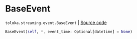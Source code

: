 # BaseEvent
`toloka.streaming.event.BaseEvent` | [Source code](https://github.com/Toloka/toloka-kit/blob/v1.1.3/src/streaming/event.py#L23)

```python
BaseEvent(self, *, event_time: Optional[datetime] = None)
```

